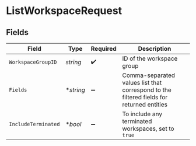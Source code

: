 # ListWorkspaceRequest


## Fields

| Field                                                                                    | Type                                                                                     | Required                                                                                 | Description                                                                              |
| ---------------------------------------------------------------------------------------- | ---------------------------------------------------------------------------------------- | ---------------------------------------------------------------------------------------- | ---------------------------------------------------------------------------------------- |
| `WorkspaceGroupID`                                                                       | *string*                                                                                 | :heavy_check_mark:                                                                       | ID of the workspace group                                                                |
| `Fields`                                                                                 | **string*                                                                                | :heavy_minus_sign:                                                                       | Comma-separated values list that correspond to the filtered fields for returned entities |
| `IncludeTerminated`                                                                      | **bool*                                                                                  | :heavy_minus_sign:                                                                       | To include any terminated workspaces, set to `true`                                      |